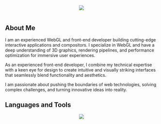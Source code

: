 <div id="header" align="center">
  <br />
  <div>
    <img src="https://readme-typing-svg.demolab.com/?lines=%20WebGL%20|%20Front-end%20web%20and%20app%20developer;Experienced%20UI%2FUX%20Designer;extensive%2B%20of%20coding%20experience;Always%20learning%20new%20things&font=Fira%20Code&center=true&width=650&height=45&color=FF9900&vCenter=true&pause=1000&size=22" />
  </div>
  <br />
</div>

<div align="left">
  <h2>About Me</h2>
  <p>
    I am an experienced WebGL and front-end developer building cutting-edge interactive applications and compositors.
    I specialize in WebGL and have a deep understanding of 3D graphics, rendering pipelines, and performance optimization for immersive user experiences.
  </p>
  <p>As an experienced front-end developer, I combine my technical expertise with a keen eye for design to create intuitive and visually striking interfaces that seamlessly blend functionality and aesthetics.</p>
  <p>I am passionate about pushing the boundaries of web technologies, solving complex challenges, and turning innovative ideas into reality.</p>
</div>
  
<h2> Languages and Tools </h2>
<div align="center">
<!--  <a href="https://skillicons.dev"> -->
<!-- <img src="https://skillicons.dev/icons?i=js,ts,rust,zig,go,python,react,nextjs,nodejs,expressjs,nestjs,fastapi,htmx,angular,nuxtjs,tailwind,sass,materialui,threejs,supabase,mysql,wordpress,postgres,mongodb,redis,firebase,graphql,git,github,vscode,neovim,vim,figma,kubernetes,docker,jenkins,ansible,terraform,prometheus,aws,gcp,azure,linux,nginx,yarn,npm,pnpm,jest,cypress,babel,prisma,vercel,netlify,webpack,bash,grafana,ps,ai,ae,pr&perline=12" /> -->
<!--   </a> -->
<img src="https://skillicons.dev/icons?i=js,ts,python,react,nextjs,nodejs,expressjs,nestjs,angular,nuxtjs,tailwind,sass,materialui,threejs,mysql,wordpress,mongodb,firebase,graphql,git,github,vscode,figma,docker,aws,azure&perline=13" />
</div>


<!--
**Jonnykratz/Jonnykratz** is a ✨ _special_ ✨ repository because its `README.md` (this file) appears on your GitHub profile.

Here are some ideas to get you started:

- 🔭 I’m currently working on ...
- 🌱 I’m currently learning ...
- 👯 I’m looking to collaborate on ...
- 🤔 I’m looking for help with ...
- 💬 Ask me about ...
- 📫 How to reach me: ...
- 😄 Pronouns: ...
- ⚡ Fun fact: ...


    <a href="https://www.linkedin.com/in/john-kirathe-15a54570">
      <img src="https://img.shields.io/badge/LinkedIn-blue?style=for-the-badge&logo=linkedin&logoColor=white" alt="LinkedIn Badge"/>
    </a>
    <a href="https://www.youtube.com/channel/UCrYy21k9BFhOg4uzl4wfU0w">
      <img src="https://img.shields.io/badge/YouTube-red?style=for-the-badge&logo=youtube&logoColor=white" alt="Youtube Badge"/>
    </a>
    <a href="https://x.com/kirathendegwa">
      <img src="https://img.shields.io/badge/Twitter-blue?style=for-the-badge&logo=twitter&logoColor=white" alt="Twitter Badge"/>
    </a>
-->
